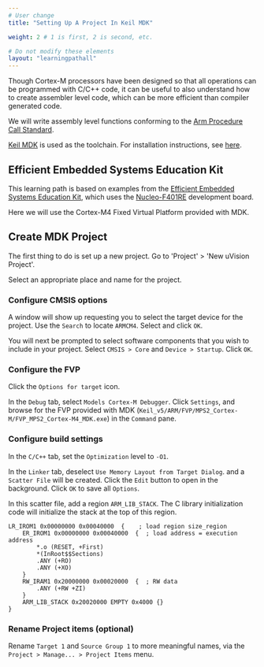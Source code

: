 ```yaml
---
# User change
title: "Setting Up A Project In Keil MDK" 

weight: 2 # 1 is first, 2 is second, etc.

# Do not modify these elements
layout: "learningpathall"
---
```

Though Cortex-M processors have been designed so that all operations can be programmed with C/C++ code, it can be useful to also understand how to create assembler level code, which can be more efficient than compiler generated code.

We will write assembly level functions conforming to the [Arm Procedure Call Standard](https://github.com/ARM-software/abi-aa/blob/main/aapcs32/aapcs32.rst).

[Keil MDK](https://www2.keil.com/mdk5) is used as the toolchain. For installation instructions, see [here](../../../../install-tools/mdk/).

## Efficient Embedded Systems Education Kit

This learning path is based on examples from the [Efficient Embedded Systems Education Kit](https://github.com/arm-university/Efficient-Embedded-Systems-Design-Education-Kit), which uses the [Nucleo-F401RE](https://www.st.com/en/evaluation-tools/nucleo-f401re.html) development board.

Here we will use the Cortex-M4 Fixed Virtual Platform provided with MDK.

## Create MDK Project

The first thing to do is set up a new project. Go to 'Project' > 'New uVision Project'.

Select an appropriate place and name for the project.

### Configure CMSIS options

A window will show up requesting you to select the target device for the project. Use the `Search` to locate `ARMCM4`. Select and click `OK`.

You will next be prompted to select software components that you wish to include in your project. Select `CMSIS > Core` and `Device > Startup`. Click `OK`.

### Configure the FVP

Click the `Options for target` icon.

In the `Debug` tab, select `Models Cortex-M Debugger`. Click `Settings`, and browse for the FVP provided with MDK (`Keil_v5/ARM/FVP/MPS2_Cortex-M/FVP_MPS2_Cortex-M4_MDK.exe`) in the `Command` pane.

### Configure build settings

In the `C/C++` tab, set the `Optimization` level to `-O1`.

In the `Linker` tab, deselect `Use Memory Layout from Target Dialog`. and a `Scatter File` will be created. Click the `Edit` button to open in the background. Click `OK` to save all `Options`.

In this scatter file, add a region `ARM_LIB_STACK`. The C library initialization code will initialize the stack at the top of this region.
```text
LR_IROM1 0x00000000 0x00040000  {    ; load region size_region
    ER_IROM1 0x00000000 0x00040000  {  ; load address = execution address
        *.o (RESET, +First)
        *(InRoot$$Sections)
        .ANY (+RO)
        .ANY (+XO)
    }
    RW_IRAM1 0x20000000 0x00020000  {  ; RW data
        .ANY (+RW +ZI)
    }
    ARM_LIB_STACK 0x20020000 EMPTY 0x4000 {}
}
```
### Rename Project items (optional)

Rename `Target 1` and `Source Group 1` to more meaningful names, via the `Project > Manage... > Project Items` menu.

